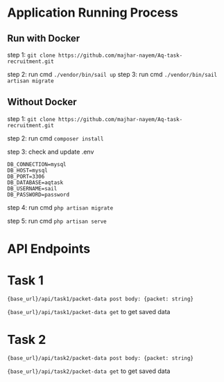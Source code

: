 # Application Running Process

## Run with Docker

step 1: ```git clone https://github.com/majhar-nayem/Aq-task-recruitment.git```

step 2: run cmd ```./vendor/bin/sail up```
step 3:  run cmd ```./vendor/bin/sail artisan migrate```

## Without Docker

step 1: ```git clone https://github.com/majhar-nayem/Aq-task-recruitment.git```

step 2: run cmd ```composer install```

step 3: check and update .env 
```
DB_CONNECTION=mysql
DB_HOST=mysql
DB_PORT=3306
DB_DATABASE=aqtask
DB_USERNAME=sail
DB_PASSWORD=password
```

step 4: run cmd ```php artisan migrate```

step 5: run cmd ```php artisan serve```


# API Endpoints

# Task 1

```{base_url}/api/task1/packet-data post body: {packet: string}```

```{base_url}/api/task1/packet-data get``` to get saved data

# Task 2

```{base_url}/api/task2/packet-data post body: {packet: string}```

```{base_url}/api/task2/packet-data get``` to get saved data
